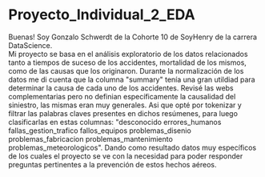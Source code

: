 # Proyecto_Individual_2_EDA

Buenas! Soy Gonzalo Schwerdt de la Cohorte 10 de SoyHenry de la carrera DataScience.  
Mi proyecto se basa en el análisis exploratorio de los datos relacionados tanto a tiempos de suceso de los accidentes, mortalidad de los mismos, como de las causas que los originaron.
Durante la normalización de los datos me di cuenta que la columna "summary" tenía una gran utildiad para determinar la causa de cada uno de los accidentes. Revisé las webs complementarias pero no definian específicamente la causalidad del siniestro, las mismas eran muy generales. Asi que opté por tokenizar y filtrar las palabras claves presentes en dichos resúmenes, para luego clasificarlas en estas columnas: "desconocido	errores_humanos	fallas_gestion_trafico	fallos_equipos	problemas_disenio	problemas_fabricacion	problemas_mantenimiento	problemas_meteorologicos". Dando como resultado datos muy específicos de los cuales el proyecto se ve con la necesidad para poder responder preguntas pertinentes a la prevención de estos hechos aéreos.

